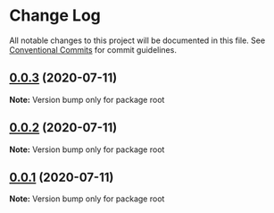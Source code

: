 # Change Log

All notable changes to this project will be documented in this file.
See [Conventional Commits](https://conventionalcommits.org) for commit guidelines.

## [0.0.3](https://github.com/blesstosam/lerna-demo/compare/v0.0.2...v0.0.3) (2020-07-11)

**Note:** Version bump only for package root





## [0.0.2](https://github.com/blesstosam/lerna-demo/compare/v0.0.2-alpha.2...v0.0.2) (2020-07-11)

**Note:** Version bump only for package root





## [0.0.1](https://github.com/blesstosam/lerna-demo/compare/v0.0.2-alpha.2...v0.0.1) (2020-07-11)

**Note:** Version bump only for package root
